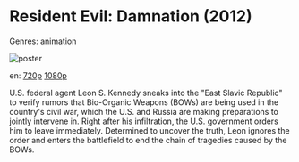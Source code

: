 # Resident Evil: Damnation (2012)

Genres: animation

![poster](http://image.tmdb.org/t/p/w500/hj2xHc35cEscP7oj6DqCK6IbNIC.jpg)

en:
  [720p](magnet:?xt=urn:btih:E1EFFDD8BB2426967C99324C339D29949BF91DFE&tr=udp://glotorrents.pw:6969/announce&tr=udp://tracker.opentrackr.org:1337/announce&tr=udp://torrent.gresille.org:80/announce&tr=udp://tracker.openbittorrent.com:80&tr=udp://tracker.coppersurfer.tk:6969&tr=udp://tracker.leechers-paradise.org:6969&tr=udp://p4p.arenabg.ch:1337&tr=udp://tracker.internetwarriors.net:1337)
  [1080p](magnet:?xt=urn:btih:63EFB03207F3EA15C90B7E6FC1E3E125F8DD0834&tr=udp://glotorrents.pw:6969/announce&tr=udp://tracker.opentrackr.org:1337/announce&tr=udp://torrent.gresille.org:80/announce&tr=udp://tracker.openbittorrent.com:80&tr=udp://tracker.coppersurfer.tk:6969&tr=udp://tracker.leechers-paradise.org:6969&tr=udp://p4p.arenabg.ch:1337&tr=udp://tracker.internetwarriors.net:1337)
  


U.S. federal agent Leon S. Kennedy sneaks into the "East Slavic Republic" to verify rumors that Bio-Organic Weapons (BOWs) are being used in the country's civil war, which the U.S. and Russia are making preparations to jointly intervene in. Right after his infiltration, the U.S. government orders him to leave immediately. Determined to uncover the truth, Leon ignores the order and enters the battlefield to end the chain of tragedies caused by the BOWs.